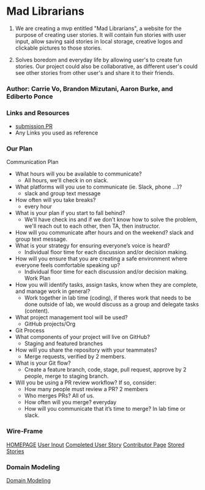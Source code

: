 # Mad Librarians

1. We are creating a mvp entitled "Mad Librarians", a website for the purpose of creating user stories. It will contain fun stories with user input, allow saving said stories in local storage, creative logos and clickable pictures to those stories.

2. Solves boredom and everyday life by allowing user's to create fun stories. Our project could also be collaborative, as different user's could see other stories from other user's and share it to their friends.

### Author: Carrie Vo, Brandon Mizutani, Aaron Burke, and Ediberto Ponce

### Links and Resources
* [submission PR](http://xyz.com)
* Any Links you used as reference

### Our Plan
Communication Plan
- What hours will you be available to communicate?
  * All hours, we'll check in on slack.
- What platforms will you use to communicate (ie. Slack, phone …)?
  * slack and group text message
- How often will you take breaks?
  * every hour
- What is your plan if you start to fall behind?
  * We'll have check ins and if we don't know how to solve the problem, we'll reach out to each other, then TA, then instructor.
- How will you communicate after hours and on the weekend?
slack and group text message.
- What is your strategy for ensuring everyone’s voice is heard?
  * Individual floor time for each discussion and/or decision making.
- How will you ensure that you are creating a safe environment where everyone feels comfortable speaking up?
  * Individual floor time for each discussion and/or decision making.
Work Plan
- How you will identify tasks, assign tasks, know when they are complete, and manage work in general?
  * Work together in lab time (coding), if theres work that needs to be done outside of lab, we would discuss as a group and delegate tasks (content).
- What project management tool will be used?
  * GitHub projects/Org
- Git Process
- What components of your project will live on GitHub?
  * Staging and featured branches
- How will you share the repository with your teammates?
  * Merge requests, verified by 2 members.
- What is your Git flow?
  * Create a feature branch, code, stage, pull request, approve by 2 people, merge to staging branch.
- Will you be using a PR review workflow? If so, consider:
  * How many people must review a PR? 2 members
  * Who merges PRs? All of us.
  * How often will you merge? everyday
  * How will you communicate that it’s time to merge? In lab time or slack.

### Wire-Frame

[HOMEPAGE](img/homepage.png)
[User Input](img/form-page.png)
[Completed User Story](img/completed-story.png)
[Contributor Page](img/contributor-page.png)
[Stored Stories](img/saved-stories.png)

### Domain Modeling

[Domain Modeling](img/domain-modeling.png)